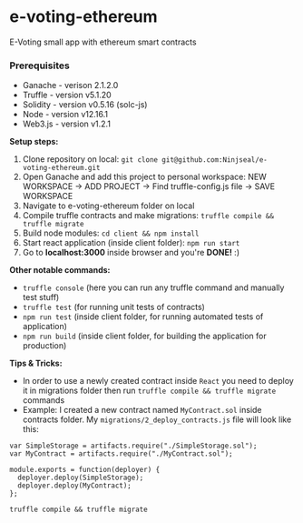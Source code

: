 # e-voting-ethereum
E-Voting small app with ethereum smart contracts

### Prerequisites
* Ganache - verison 2.1.2.0
* Truffle - version v5.1.20
* Solidity - version v0.5.16 (solc-js)
* Node - version v12.16.1
* Web3.js - version v1.2.1

<strong> Setup steps: </strong>
1. Clone repository on local: 
    `git clone git@github.com:Ninjseal/e-voting-ethereum.git`
2. Open Ganache and add this project to personal workspace:
    NEW WORKSPACE -> ADD PROJECT -> Find truffle-config.js file -> SAVE WORKSPACE
3. Navigate to e-voting-ethereum folder on local
4. Compile truffle contracts and make migrations:
    `truffle compile && truffle migrate`
5. Build node modules:
    `cd client && npm install`
6. Start react application (inside client folder):
    `npm run start`
7. Go to <strong>localhost:3000</strong> inside browser and you're <strong>DONE!</strong> :)


<strong> Other notable commands: </strong>
  - `truffle console` (here you can run any truffle command and manually test stuff)
  - `truffle test` (for running unit tests of contracts)
  - `npm run test` (inside client folder, for running automated tests of application)
  - `npm run build` (inside client folder, for building the application for production)
  
<strong> Tips & Tricks: </strong>
  - In order to use a newly created contract inside `React` you need to deploy it in migrations folder then run `truffle compile && truffle migrate` commands
  - Example:
  I created a new contract named `MyContract.sol` inside contracts folder. My `migrations/2_deploy_contracts.js` file will look like this:
  ```
  var SimpleStorage = artifacts.require("./SimpleStorage.sol");
  var MyContract = artifacts.require("./MyContract.sol");

  module.exports = function(deployer) {
    deployer.deploy(SimpleStorage);
    deployer.deploy(MyContract);
  };
  ```
  `truffle compile && truffle migrate`
